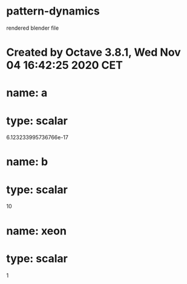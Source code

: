 # pattern-dynamics
rendered blender file


# Created by Octave 3.8.1, Wed Nov 04 16:42:25 2020 CET 
# name: a
# type: scalar
6.123233995736766e-17


# name: b
# type: scalar
10


# name: xeon
# type: scalar
1
